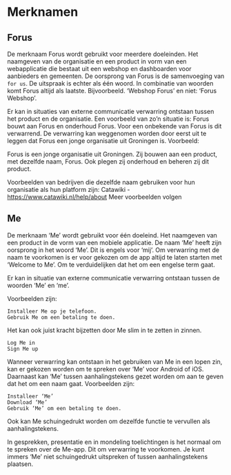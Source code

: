 # Merknamen

## Forus

De merknaam Forus wordt gebruikt voor meerdere doeleinden. Het naamgeven van de organisatie en een product in vorm van een webapplicatie die bestaat uit een webshop en dashboarden voor aanbieders en gemeenten. De oorsprong van Forus is de samenvoeging van `for us`. De uitspraak is echter als één woord. In combinatie van woorden komt Forus altijd als laatste. Bijvoorbeeld. ‘Webshop Forus’ en niet: ‘Forus Webshop’. 

Er kan in situaties van externe communicatie verwarring ontstaan tussen het product en de organisatie. Een voorbeeld van zo’n situatie is: Forus bouwt aan Forus en onderhoud Forus. Voor een onbekende van Forus is dit verwarrend. De verwarring kan weggenomen worden door eerst uit te leggen dat Forus een jonge organisatie uit Groningen is. Voorbeeld:

Forus is een jonge organisatie uit Groningen. Zij bouwen aan een product, met dezelfde naam, Forus. Ook plegen zij onderhoud en beheren zij dit product. 

Voorbeelden van bedrijven die dezelfde naam gebruiken voor hun organisatie als hun platform zijn: 
Catawiki - https://www.catawiki.nl/help/about
Meer voorbeelden volgen

## Me

De merknaam ‘Me’ wordt gebruikt voor één doeleind. Het naamgeven van een product in de vorm van een mobiele applicatie. De naam ‘Me’ heeft zijn oorsprong in het woord ‘Me’. Dit is engels voor ‘mij’. Om verwarring met de naam te voorkomen is er voor gekozen om de app altijd te laten starten met ‘Welcome to Me’. Om te verduidelijken dat het om een engelse term gaat.

Er kan in situatie van externe communicatie verwarring ontstaan tussen de woorden ‘Me’ en ‘me’. 

Voorbeelden zijn: 

```
Installeer Me op je telefoon. 
Gebruik Me om een betaling te doen. 
```

Het kan ook juist kracht bijzetten door Me slim in te zetten in zinnen.

```
Log Me in
Sign Me up
```

Wanneer verwarring kan ontstaan in het gebruiken van Me in een lopen zin, kan er gekozen worden om te spreken over ‘Me’ voor Android of iOS. Daarnaast kan ‘Me’ tussen aanhalingstekens gezet worden om aan te geven dat het om een naam gaat. Voorbeelden zijn:

```
Installeer ‘Me’
Download ‘Me’
Gebruik ‘Me’ om een betaling te doen.
````

Ook kan Me schuingedrukt worden om dezelfde functie te vervullen als aanhalingstekens.

In gesprekken, presentatie en in mondeling toelichtingen is het normaal om te spreken over de Me-app. Dit om verwarring te voorkomen. Je kunt immers ‘Me’ niet schuingedrukt uitspreken of tussen aanhalingstekens plaatsen.


